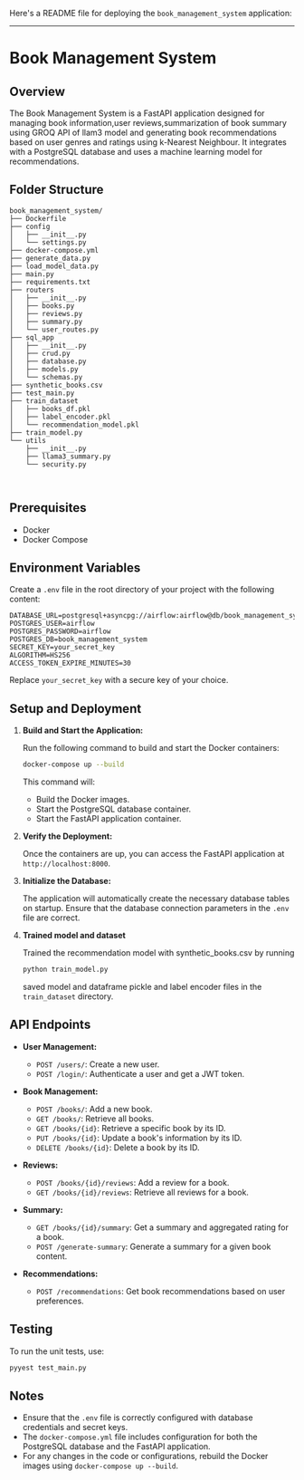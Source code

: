 Here's a README file for deploying the `book_management_system` application:

---

# Book Management System

## Overview

The Book Management System is a FastAPI application designed for managing book information,user reviews,summarization of book summary using GROQ API of llam3 model and generating book recommendations based on user genres and ratings using k-Nearest Neighbour. It integrates with a PostgreSQL database and uses a machine learning model for recommendations.

## Folder Structure

```
book_management_system/
├── Dockerfile
├── config
│   ├── __init__.py
│   └── settings.py
├── docker-compose.yml
├── generate_data.py
├── load_model_data.py
├── main.py
├── requirements.txt
├── routers
│   ├── __init__.py
│   ├── books.py
│   ├── reviews.py
│   ├── summary.py
│   └── user_routes.py
├── sql_app
│   ├── __init__.py
│   ├── crud.py
│   ├── database.py
│   ├── models.py
│   └── schemas.py
├── synthetic_books.csv
├── test_main.py
├── train_dataset
│   ├── books_df.pkl
│   ├── label_encoder.pkl
│   └── recommendation_model.pkl
├── train_model.py
└── utils
    ├── __init__.py
    ├── llama3_summary.py
    └── security.py



```

## Prerequisites

- Docker
- Docker Compose

## Environment Variables

Create a `.env` file in the root directory of your project with the following content:

```env
DATABASE_URL=postgresql+asyncpg://airflow:airflow@db/book_management_system
POSTGRES_USER=airflow
POSTGRES_PASSWORD=airflow
POSTGRES_DB=book_management_system
SECRET_KEY=your_secret_key
ALGORITHM=HS256
ACCESS_TOKEN_EXPIRE_MINUTES=30
```

Replace `your_secret_key` with a secure key of your choice.

## Setup and Deployment

1. **Build and Start the Application:**

   Run the following command to build and start the Docker containers:

   ```bash
   docker-compose up --build
   ```

   This command will:
   - Build the Docker images.
   - Start the PostgreSQL database container.
   - Start the FastAPI application container.

2. **Verify the Deployment:**

   Once the containers are up, you can access the FastAPI application at `http://localhost:8000`.

3. **Initialize the Database:**

   The application will automatically create the necessary database tables on startup. Ensure that the database connection parameters in the `.env` file are correct.



5. **Trained model and dataset**

   Trained the recommendation model with synthetic_books.csv by running

   ```bash
   python train_model.py
   ```

   saved  model and dataframe pickle and label encoder files in the `train_dataset` directory.

## API Endpoints

- **User Management:**
  - `POST /users/`: Create a new user.
  - `POST /login/`: Authenticate a user and get a JWT token.

- **Book Management:**
  - `POST /books/`: Add a new book.
  - `GET /books/`: Retrieve all books.
  - `GET /books/{id}`: Retrieve a specific book by its ID.
  - `PUT /books/{id}`: Update a book's information by its ID.
  - `DELETE /books/{id}`: Delete a book by its ID.

- **Reviews:**
  - `POST /books/{id}/reviews`: Add a review for a book.
  - `GET /books/{id}/reviews`: Retrieve all reviews for a book.

- **Summary:**
  - `GET /books/{id}/summary`: Get a summary and aggregated rating for a book.
  - `POST /generate-summary`: Generate a summary for a given book content.

- **Recommendations:**
  - `POST /recommendations`: Get book recommendations based on user preferences.

## Testing

To run the unit tests, use:

```bash
pyyest test_main.py
```

## Notes

- Ensure that the `.env` file is correctly configured with database credentials and secret keys.
- The `docker-compose.yml` file includes configuration for both the PostgreSQL database and the FastAPI application.
- For any changes in the code or configurations, rebuild the Docker images using `docker-compose up --build`.

